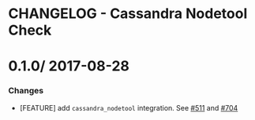# CHANGELOG - Cassandra Nodetool Check

0.1.0/ 2017-08-28
==================

### Changes

* [FEATURE] add `cassandra_nodetool` integration. See [#511][] and [#704][]

<!--- The following link definition list is generated by PimpMyChangelog --->
[#511]: https://github.com/DataDog/integrations-core/issues/511
[#704]: https://github.com/DataDog/integrations-core/issues/704
